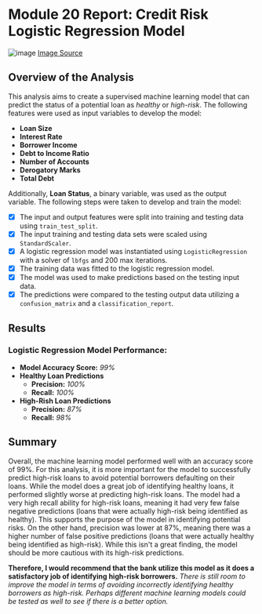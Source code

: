 # Module 20 Report: Credit Risk Logistic Regression Model

![image](https://github.com/lvit001/credit-risk-classification/assets/140283164/a3d7e75b-b727-4423-8737-4b093413aab4) [Image Source](https://www.google.com/url?sa=i&url=https%3A%2F%2Fburgosandbrein.com%2FFactors-and-How-to-Avoid-Them-3564442.html&psig=AOvVaw2B-rO60fph4Pk8A92Q3elk&ust=1709416737061000&source=images&cd=vfe&opi=89978449&ved=0CBMQjRxqFwoTCJjlid2H1IQDFQAAAAAdAAAAABAE)

## Overview of the Analysis

This analysis aims to create a supervised machine learning model that can predict the status of a potential loan as *healthy* or *high-risk*. The following features were used as input variables to develop the model:

* **Loan Size**
* **Interest Rate**
* **Borrower Income**
* **Debt to Income Ratio**
* **Number of Accounts**
* **Derogatory Marks**
* **Total Debt**

Additionally, **Loan Status**, a binary variable, was used as the output variable. The following steps were taken to develop and train the model:

* [x] The input and output features were split into training and testing data using `train_test_split`.
* [x] The input training and testing data sets were scaled using `StandardScaler`.
* [x] A logistic regression model was instantiated using `LogisticRegression` with a solver of `lbfgs` and 200 max iterations.
* [x] The training data was fitted to the logistic regression model.
* [x] The model was used to make predictions based on the testing input data.
* [x] The predictions were compared to the testing output data utilizing a `confusion_matrix` and a `classification_report`.

## Results

### Logistic Regression Model Performance:
  * **Model Accuracy Score:** _99%_
  * **Healthy Loan Predictions**
    * **Precision:** _100%_
    * **Recall:** _100%_
  * **High-Rish Loan Predictions**
    * **Precision:** _87%_
    * **Recall:** _98%_

## Summary

Overall, the machine learning model performed well with an accuracy score of 99%. For this analysis, it is more important for the model to successfully predict high-risk loans to avoid potential borrowers defaulting on their loans. While the model does a great job of identifying healthy loans, it performed slightly worse at predicting high-risk loans. The model had a very high recall ability for high-risk loans, meaning it had very few false negative predictions (loans that were actually high-risk being identified as healthy). This supports the purpose of the model in identifying potential risks. On the other hand, precision was lower at 87%, meaning there was a higher number of false positive predictions (loans that were actually healthy being identified as high-risk). While this isn't a great finding, the model should be more cautious with its high-risk predictions. 

**Therefore, I would recommend that the bank utilize this model as it does a satisfactory job of identifying high-risk borrowers.** _There is still room to improve the model in terms of avoiding incorrectly identifying healthy borrowers as high-risk. Perhaps different machine learning models could be tested as well to see if there is a better option._
